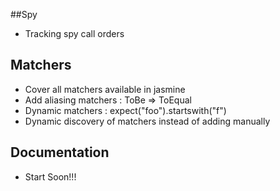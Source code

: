 ##Spy

* Tracking spy call orders

## Matchers

* Cover all matchers available in jasmine
* Add aliasing matchers : ToBe => ToEqual
* Dynamic matchers : expect("foo").startswith("f")
* Dynamic discovery of matchers instead of adding manually

## Documentation

* Start Soon!!!